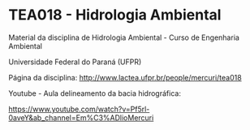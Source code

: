 # TEA018 - Hidrologia Ambiental
Material da disciplina de Hidrologia Ambiental - Curso de Engenharia Ambiental

Universidade Federal do Paraná (UFPR)

Página da disciplina: http://www.lactea.ufpr.br/people/mercuri/tea018

Youtube - Aula delineamento da bacia hidrográfica:

https://www.youtube.com/watch?v=Pf5rl-0aveY&ab_channel=Em%C3%ADlioMercuri
